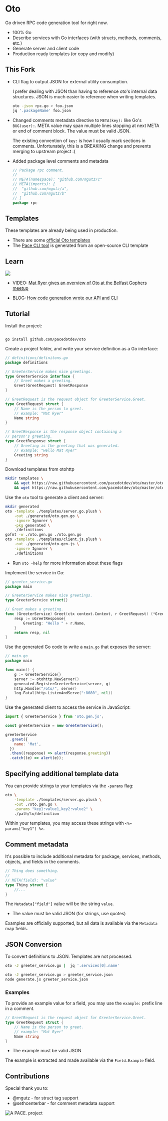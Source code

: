 # Oto

Go driven RPC code generation tool for right now.

- 100% Go
- Describe services with Go interfaces (with structs, methods, comments, etc.)
- Generate server and client code
- Production ready templates (or copy and modify)

## This Fork

- CLI flag to output JSON for external utility consumption.

  I prefer dealing with JSON than having to reference oto's internal data structures.
  JSON is much easier to reference when writing templates.

  ```sh
  oto -json rpc.go > foo.json
  jq '.packageName' foo.json
  ```

- Changed comments metadata directive to `META(key):` like Go's `BUG(user):`.
  META value may span multiple lines stopping at next META or end of comment
  block. The value must be valid JSON.

  The existing convention of `key:` is how I usually mark sections in comments.
  Unfortunately, this is a BREAKING change and prevents merging to upstream project :(

- Added package level comments and metadata

  ```go
  // Package rpc comment.
  //
  // META(namespace): "github.com/mgutz/c"
  // META(imports): [
  //  "github.com/mgutz/a",
  //  "github.com/mgutz/b"
  // ]
  package rpc
  ```

## Templates

These templates are already being used in production.

- There are some [official Oto templates](https://github.com/pacedotdev/oto/tree/master/otohttp/templates)
- The [Pace CLI tool](https://github.com/pacedotdev/pace/blob/master/oto/cli.go.plush) is generated from an open-source CLI template

## Learn

![](oto-video-preview.jpg)

- VIDEO: [Mat Ryer gives an overview of Oto at the Belfast Gophers meetup](https://www.youtube.com/watch?feature=youtu.be&v=DUg4ZITwMys)

- BLOG: [How code generation wrote our API and CLI](https://pace.dev/blog/2020/07/27/how-code-generation-wrote-our-api-and-cli.html)

## Tutorial

Install the project:

```

go install github.com/pacedotdev/oto

```

Create a project folder, and write your service definition as a Go interface:

```go
// definitions/definitons.go
package definitions

// GreeterService makes nice greetings.
type GreeterService interface {
    // Greet makes a greeting.
    Greet(GreetRequest) GreetResponse
}

// GreetRequest is the request object for GreeterService.Greet.
type GreetRequest struct {
    // Name is the person to greet.
    // example: "Mat Ryer"
    Name string
}

// GreetResponse is the response object containing a
// person's greeting.
type GreetResponse struct {
    // Greeting is the greeting that was generated.
    // example: "Hello Mat Ryer"
    Greeting string
}
```

Download templates from otohttp

```bash
mkdir templates \
    && wget https://raw.githubusercontent.com/pacedotdev/oto/master/otohttp/templates/server.go.plush -q -O ./templates/server.go.plush \
    && wget https://raw.githubusercontent.com/pacedotdev/oto/master/otohttp/templates/client.js.plush -q -O ./templates/client.js.plush
```

Use the `oto` tool to generate a client and server:

```bash
mkdir generated
oto -template ./templates/server.go.plush \
    -out ./generated/oto.gen.go \
    -ignore Ignorer \
    -pkg generated \
    ./definitions
gofmt -w ./oto.gen.go ./oto.gen.go
oto -template ./templates/client.js.plush \
    -out ./generated/oto.gen.js \
    -ignore Ignorer \
    ./definitions
```

- Run `oto -help` for more information about these flags

Implement the service in Go:

```go
// greeter_service.go
package main

// GreeterService makes nice greetings.
type GreeterService struct{}

// Greet makes a greeting.
func (GreeterService) Greet(ctx context.Context, r GreetRequest) (*GreetResponse, error) {
    resp := &GreetResponse{
        Greeting: "Hello " + r.Name,
    }
    return resp, nil
}
```

Use the generated Go code to write a `main.go` that exposes the server:

```go
// main.go
package main

func main() {
    g := GreeterService{}
    server := otohttp.NewServer()
    generated.RegisterGreeterService(server, g)
    http.Handle("/oto/", server)
    log.Fatal(http.ListenAndServe(":8080", nil))
}
```

Use the generated client to access the service in JavaScript:

```javascript
import { GreeterService } from 'oto.gen.js';

const greeterService = new GreeterService();

greeterService
  .greet({
    name: 'Mat',
  })
  .then((response) => alert(response.greeting))
  .catch((e) => alert(e));
```

## Specifying additional template data

You can provide strings to your templates via the `-params` flag:

```bash
oto \
    -template ./templates/server.go.plush \
    -out ./oto.gen.go \
    -params "key1:value1,key2:value2" \
    ./path/to/definition
```

Within your templates, you may access these strings with `<%= params["key1"] %>`.

## Comment metadata

It's possible to include additional metadata for package, services, methods, objects, and fields
in the comments.

```go
// Thing does something.
//
// META(field): "value"
type Thing struct {
    //...
}
```

The `Metadata["field"]` value will be the string `value`.

- The value must be valid JSON (for strings, use quotes)

Examples are officially supported, but all data is available via the `Metadata` map fields.

## JSON Conversion

To convert definitions to JSON. Templates are not processed.

```sh
oto -J greeter_service.go |  jq '.services[0].name'

oto -J greeter_service.go > greeter_service.json
node generate.js greeter_service.json
```

### Examples

To provide an example value for a field, you may use the `example:` prefix line
in a comment.

```go
// GreetRequest is the request object for GreeterService.Greet.
type GreetRequest struct {
    // Name is the person to greet.
    // example: "Mat Ryer"
    Name string
}
```

- The example must be valid JSON

The example is extracted and made available via the `Field.Example` field.

## Contributions

Special thank you to:

- @mgutz - for struct tag support
- @sethcenterbar - for comment metadata support

![A PACE. project](pace-footer.png)
